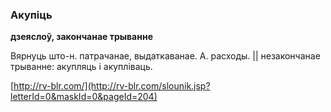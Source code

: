 ### Акупіць
**дзеяслоў, закончанае трыванне**

Вярнуць што-н. патрачанае, выдаткаванае. А. расходы. || незакончанае трыванне: акупляць і акупліваць.

<a rel="author">[http://rv-blr.com/](http://rv-blr.com/slounik.jsp?letterId=0&maskId=0&pageId=204)</a>
